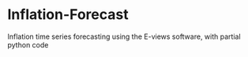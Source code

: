 # Inflation-Forecast
Inflation time series forecasting using the E-views software, with partial python code
